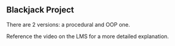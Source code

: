 ## Blackjack Project

There are 2 versions: a procedural and OOP one.

Reference the video on the LMS for a more detailed explanation.

